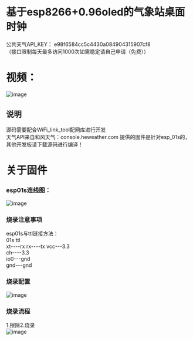 
# 基于esp8266+0.96oled的气象站桌面时钟

公共天气API_KEY： e98f6584cc5c4430a084904315907cf8  
（接口限制每天最多访问1000次如需稳定请自己申请（免费））

# 视频：
![image](https://github.com/bilibilifmk/ESP_weather_Cube/blob/master/%E5%B0%81%E9%9D%A2.jpg)
## 说明
源码需要配合WiFi_link_tool配网库进行开发  
天气API来自和风天气：console.heweather.com
提供的固件是针对esp_01s的，其他开发板请下载源码进行编译！  

# 关于固件
### esp01s连线图：
![image](https://github.com/bilibilifmk/ESP_weather_Cube/blob/master/esp01s%E7%94%B5%E8%B7%AF.png)
### 烧录注意事项
esp01s与ttl链接方法：  
01s   ttl  
xt----rx
rx----tx
vcc---3.3  
ch----3.3  
io0---gnd  
gnd---gnd  

### 烧录配置
![image](https://github.com/bilibilifmk/ESP_weather_Cube/blob/master/%E7%83%A7%E5%BD%95%E9%85%8D%E7%BD%AE.png)
### 烧录流程
1.擦除2.烧录  
![image](https://github.com/bilibilifmk/ESP_weather_Cube/blob/master/%E7%83%A7%E5%BD%95%E6%B5%81%E7%A8%8B.png)
